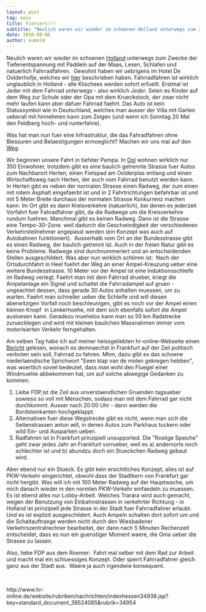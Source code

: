 ```yaml
---
layout: post
tag: main
title: Fietsers!!!
subtitle: "Neulich waren wir wieder im schoenen Holland unterwegs zum Zwecke der Tiefenentspannung mit Paddeln auf der Maas, Lesen, Schlafen und natuerlich Fahrradfahren.  Gewohnt haben wir uebrigens im Hotel De Oolderhofje, welches wir hier beschrieben haben.&hellip;"
date: 2010-08-06
author: eumel8
---
```


<p>Neulich waren wir wieder im schoenen <a href="http://www.vvv-middenlimburg.nl/" target="_blank">Holland</a> unterwegs zum Zwecke der Tiefenentspannung mit Paddeln auf der Maas, Lesen, Schlafen und natuerlich Fahrradfahren.  Gewohnt haben wir uebrigens im Hotel De Oolderhofje, welches wir <a href="http://reisen.ciao.de/Hotel_de_Oolderhofjes_Roermond__Test_8643844" target="_blank">hier</a> beschrieben haben. Fahrradfahren ist wirklich unglaublich in Holland - alle Klischees werden sofort erfuellt. Erstmal ist Jeder mit dem Fahrrad unterwegs - also wirklich <em>Jeder</em>. Seien es Kinder auf dem Weg zur Schule oder der Opa mit dem Krueckstock, der zwar nicht mehr laufen kann aber dafuer Fahrrad faehrt. Das Auto ist kein Statussymbol wie in Deutschland, welches man ausser der Villa mit Garten ueberall mit hinnehmen kann zum Zeigen (und wenn ich Sonntag 20 Mal den Feldberg hoch- und runterfahre).</p>
<p>Was hat man nun fuer eine Infrastruktur, die das Fahradfahren ohne Blessuren und Belaestigungen ermoeglicht? Machen wir uns mal auf den <a href="http://www.jumbofietsroutes.nl/privatedata/docupload/3473/DOC/308/Doc.pdf" target="_blank">Weg</a>.</p>
<p>Wir beginnen unsere Fahrt in tiefster Pampa. In <a href="http://nl.wikipedia.org/wiki/Ool" target="_blank">Ool</a> wohnen wirklich nur 350 Einwohner, trotzdem gibt es eine baulich getrennte Strasse fuer Autos zum Nachbarort Herten, einen Fietspad am Oolderplas entlang und einen Wirtschaftsweg nach Herten, der auch vom Fahrrad benutzt werden kann. In Herten gibt es neben der normalen Strasse einen Radweg, der zum einen mit rotem Asphalt eingefaerbt ist und in 2 Fahrtrichtungen befahrbar ist und mit 5 Meter Breite durchaus der normalen Strasse Konkurrenz machen kann. Im Ort gibt es dann Kreisverkehre (natuerlich), bei denen es jederzeit Vorfahrt fuer Fahradfahrer gibt, da die Radwege um die Kreisverkehre rundum fuehren. Manchmal gibt es keinen Radweg. Dann ist die Strasse eine Tempo-30-Zone. weil dadurch die Geschwindigkeit der verschiedenen Verkehrsteilnehmer angepasst werden (ein Konzept was auch auf Autobahnen funktioniert).  Ausserhalb vom Ort an der Bundesstrasse gibt es einen Radweg, der baulich getrennt ist. Auch in der freien Natur gibt es keine Probleme. Radwege sind durchnummeriert und an entscheidenden Stellen ausgeschildert. Was aber nun wirklich schlimm ist:  Nach der Ortsdurchfahrt in Heel fuehrt der Weg an einer Ampel-Kreuzung ueber eine weitere Bundesstrasse. 10 Meter vor der Ampel ist eine Induktionsschleife im Radweg verlegt. Faehrt man mit dem Fahrrad drueber, kriegt die Ampelanlage ein Signal und schaltet die Fahrradampel auf gruen - ungeachtet dessen, dass gerade 30 Autos anhalten muessen, um zu warten. Faehrt man schneller ueber die Schleife und will diesen aberwitzigen Vorfall noch beschleunigen, gibt es noch vor der Ampel einen kleinen Knopf  in Lenkerhoehe, mit dem sich ebenfalls sofort die Ampel ausloesen kann. Geradezu muehelos kann man so 50 km Radstrecke zuruecklegen und wird mit kleinen baulichen Massnahmen immer vom motorisierten Verkehr ferngehalten.</p>
<p>Am selben Tag habe ich auf meiner heissgeliebten hr-online-Webseite einen <a href="http://www.hr-online.de/website/rubriken/nachrichten/indexhessen34938.jsp?key=standard_document_39524085&amp;rubrik=34954" target="_blank">Bericht</a> gelesen, wonach es demnaechst in Frankfurt auf der Zeil politisch verboten sein soll, Fahrrad zu fahren. Mhm, dazu gibt es das schoene niederlaendische Sprichwort "Eeen klap van de molen gekregen hebben", was woertlich soviel bedeutet, dass man wohl den Fluegel einer Windmuehle abbekommen hat, um auf solche abwegige Gedanken zu kommen.</p>
<ol>
<li>Liebe FDP,ist die Zeil aus unverstaendlichen Gruenden tagsueber sowieso so voll mit Menschen, sodass man mit dem Fahrrad gar nicht durchkommt. Ausser nach 20:00 Uhr - dann werden die Bordsteinkanten hochgeklappt.</li>
<li>Alternativen fuer diese Wegstrecke gibt es nicht, wenn man sich die Seitenstrassen antun will, in denen Autos zum Parkhaus tuckern oder wild Ein- und Ausparken ueben.</li>
<li>Radfahren ist in Frankfurt prinzipiell unsupported. Die "Rostige Speiche" geht zwar jedes Jahr an Frankfurt vorrueber, weil es a) andernorts noch schlechter ist und b) abundzu doch ein Stueckchen Radweg gebaut wird. </li>
</ol>
<p>Aber ebend nur ein Stueck. Es gibt kein ersichtliches Konzept, alles ist auf  PKW-Verkehr eingerichtet, obwohl dass der Stadtkern von Frankfurt gar nicht hergibt. Was will ich mit 100 Meter Radweg auf der Hauptwache, um mich danach wieder in den normlen PKW-Verkehr einfaedeln zu muessen. Es ist ebend alles nur Lobby-Arbeit. Welches Trarara wird auch gemacht, wegen der Benutzung von Einbahnstrassen in verkehrter Richtung - in Holland ist prinzipiell jede Strasse in der Stadt fuer Fahrradfahrer erlaubt. Und es ist explizit ausgeschildert. Auch Ampeln schalten dort sofort um und die Schaltauftraege werden nicht durch den Wiesbadener Verkehrszentralrechner bearbeitet, der dann nach 5 Minuten Rechenzeit entscheidet, dass es nun ein guenstiger Moment waere, die Oma ueber die Strasse zu lassen.</p>
<p>Also, liebe FDP aus dem Roemer:  Fahrt mal selber mit dem Rad zur Arbeit und macht mal ein schluessiges Konzept. Oder sperrt Fahrradfahrer gleich ganz aus der Stadt aus.  Waere ja auch irgendwie konsequent.</p>
<p> </p>
<p>http://www.hr-online.de/website/rubriken/nachrichten/indexhessen34938.jsp?key=standard_document_39524085&amp;rubrik=34954</p>
